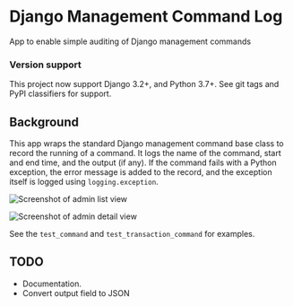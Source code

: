 # Django Management Command Log

App to enable simple auditing of Django management commands

### Version support

This project now support Django 3.2+, and Python 3.7+.
See git tags and PyPI classifiers for support.

## Background

This app wraps the standard Django management command base class to record the
running of a command. It logs the name of the command, start and end time, and
the output (if any). If the command fails with a Python exception, the error
message is added to the record, and the exception itself is logged using
`logging.exception`.

![Screenshot of admin list
view](https://github.com/yunojuno/django-management-command-log/blob/master/screenshots/list-view.png)

![Screenshot of admin detail
view](https://github.com/yunojuno/django-management-command-log/blob/master/screenshots/detail-view.png)

See the `test_command` and `test_transaction_command` for examples.

## TODO

* Documentation.
* Convert output field to JSON
